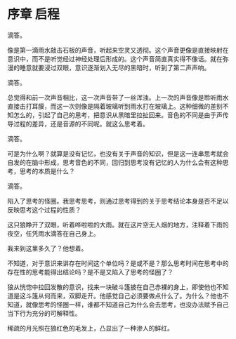 # 序章 启程

滴答。

像是第一滴雨水敲击石板的声音，听起来空灵又透彻。这个声音更像是直接映射在意识中，而不是听觉经过神经处理后形成的。这个声音简直真实得不像话。就在弥漫的睡意就要浸过双眼，意识逐渐划入无尽的黑暗时，听到了第二声声响。

滴答。

总觉得和前一次声音相比，这一次声音带了一丝浑浊。上一次的声音像是聆听雨水直接击打耳膜，而这一次则像是隔着玻璃听到雨水打在玻璃上。这种细微的差别不知怎么的，引起了自己的思考，把意识从黑暗里拉扯回来。音色的不同是由于声传导过程的差异，还是音源的不同呢。就这么思考着。

滴答。

可是为什么啊？就算是没有记忆，也没有关于声音的知识，但是这一连串思考就会自发的在脑中形成，思考音色的不同，回归到思考没有记忆的人为什么会有这种思考，思考的本质是什么？

滴答。

陷入了思考的怪圈。我思考思考，则通过思考得到的关于思考结论本身是否不足以反映思考这个过程的性质？

这只狼睁开了双眼，听着哗啦啦的大雨。就在这片空无人烟的地方，注释着下雨的夜空，任凭雨水滴答在自己身上。

我来到这里多久了？他想着。

不知道，对于意识来讲存在时间这个单位吗？是或不是？那么思考时间在思考中的存在性的思考能得出结论吗？是不是又陷入了思考的怪圈了？

狼从恍惚中拉回发散的意识，找来一块破斗篷披在自己赤裸的身上，即使他也不知道是这斗篷从何而来，双脚走开。他感觉自己必须要做点什么了。为什么？他也不知道，就像思考的怪圈一样，谁都不知道自己为什么会去思考，也没办法赋予自己当下行为充分的可解释性。

稀疏的月光照在狼红色的毛发上，凸显出了一种渗人的鲜红。